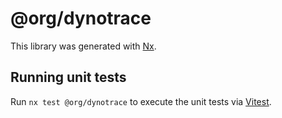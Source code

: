 # @org/dynotrace

This library was generated with [Nx](https://nx.dev).

## Running unit tests

Run `nx test @org/dynotrace` to execute the unit tests via [Vitest](https://vitest.dev/).
